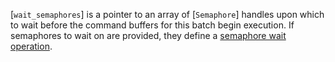 [`wait_semaphores`] is a pointer to an array of [`Semaphore`]
handles upon which to wait before the command buffers for this batch
begin execution.
If semaphores to wait on are provided, they define a
[semaphore wait operation](https://www.khronos.org/registry/vulkan/specs/1.3-extensions/html/vkspec.html#synchronization-semaphores-waiting).